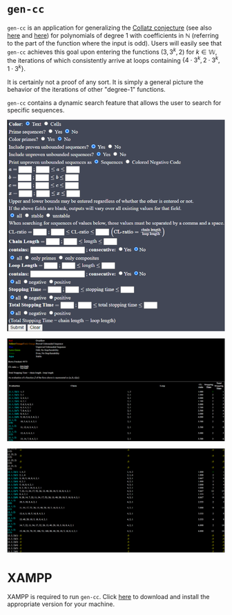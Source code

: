# `gen-cc`
`gen-cc` is an application for generalizing the [Collatz conjecture](https://en.wikipedia.org/wiki/Collatz_conjecture) (see also [here](https://www.youtube.com/watch?v=5mFpVDpKX70) and [here](https://www.youtube.com/watch?v=LqKpkdRRLZw)) for polynomials of degree 1 with coefficients in $\mathbb{N}$ (referring to the part of the function where the input is odd). Users will easily see that `gen-cc` achieves this goal upon entering the functions $(3, 3^k, 2)$ for $k \in \mathbb{W}$, the iterations of which consistently arrive at loops containing $\lbrace 4 \cdot 3^k, 2 \cdot 3^k, 1 \cdot 3^k\rbrace$. 

It is certainly not a proof of any sort. It is simply a general picture the behavior of the iterations of other "degree-1" functions. 

`gen-cc` contains a dynamic search feature that allows the user to search for specific sequences. 

![search](images/search.png)

![pic 1](images/pic1.png)

![pic 2](images/pic2.png)

# XAMPP
XAMPP is required to run `gen-cc`. Click [here](https://www.apachefriends.org/download.html) to download and install the appropriate version for your machine. 